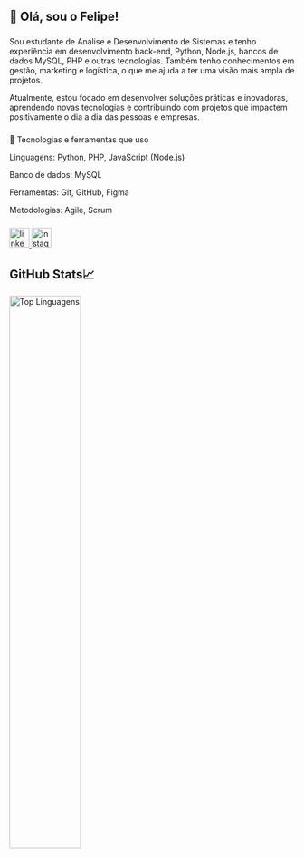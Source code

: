 <h2 align="left">👋 Olá, sou o Felipe!</h2>

###

Sou estudante de Análise e Desenvolvimento de Sistemas e tenho experiência em desenvolvimento back-end, Python, Node.js, bancos de dados MySQL, PHP e outras tecnologias. Também tenho conhecimentos em gestão, marketing e logística, o que me ajuda a ter uma visão mais ampla de projetos.

Atualmente, estou focado em desenvolver soluções práticas e inovadoras, aprendendo novas tecnologias e contribuindo com projetos que impactem positivamente o dia a dia das pessoas e empresas.

###

###
🚀 Tecnologias e ferramentas que uso

Linguagens: Python, PHP, JavaScript (Node.js)

Banco de dados: MySQL

Ferramentas: Git, GitHub, Figma

Metodologias: Agile, Scrum

###

<div align="left">
  <a href="https://www.linkedin.com/in/felipelopes06/" target="_blank">
    <img src="https://img.shields.io/static/v1?message=LinkedIn&logo=linkedin&label=&color=0077B5&logoColor=white&labelColor=&style=for-the-badge" height="35" alt="linkedin logo"  />
  </a>
  <a href="https://www.instagram.com/fehlopeess/" target="_blank">
    <img src="https://img.shields.io/static/v1?message=Instagram&logo=instagram&label=&color=E4405F&logoColor=white&labelColor=&style=for-the-badge" height="35" alt="instagram logo"  />
  </a>
</div>

## GitHub Stats📈
<p>
<img alt="Top Linguagens" align="left" width="50%" src="https://github-readme-stats.vercel.app/api/top-langs/?username=LopesFelps&size_weight=1&count_weight=1&theme=highcontrast&show_owner=true&hide=css,html&layout=donut" />
</p>
